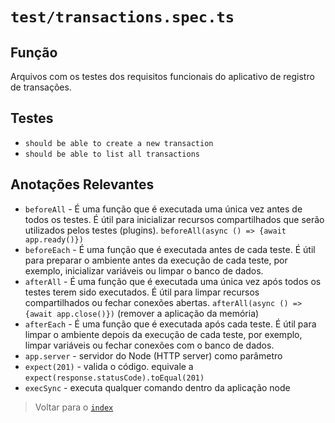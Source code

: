 # `test/transactions.spec.ts`

## Função

Arquivos com os testes dos requisitos funcionais do aplicativo de registro de transações.

## Testes

- `should be able to create a new transaction`
- `should be able to list all transactions`

## Anotações Relevantes

- `beforeAll` -  É uma função que é executada uma única vez antes de todos os testes. É útil para inicializar recursos compartilhados que serão utilizados pelos testes (plugins). `beforeAll(async () => {await app.ready()})`
- `beforeEach` - É uma função que é executada antes de cada teste. É útil para preparar o ambiente antes da execução de cada teste, por exemplo, inicializar variáveis ou limpar o banco de dados.
- `afterAll` - É uma função que é executada uma única vez após todos os testes terem sido executados. É útil para limpar recursos compartilhados ou fechar conexões abertas. `afterAll(async () => {await app.close()})` (remover a aplicação da memória)
- `afterEach` - É uma função que é executada após cada teste. É útil para limpar o ambiente depois da execução de cada teste, por exemplo, limpar variáveis ou fechar conexões com o banco de dados.
- `app.server` - servidor do Node (HTTP server) como parâmetro
- `expect(201)` - valida o código. equivale a `expect(response.statusCode).toEqual(201)`
- `execSync` - executa qualquer comando dentro da aplicação node

> Voltar para o [`index`](../../index.md)
